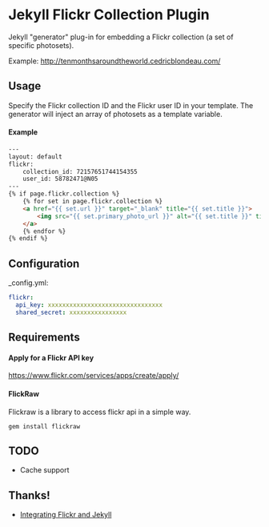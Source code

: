 # Jekyll Flickr Collection Plugin
Jekyll "generator" plug-in for embedding a Flickr collection (a set of specific photosets).

Example: http://tenmonthsaroundtheworld.cedricblondeau.com/

## Usage
Specify the Flickr collection ID and the Flickr user ID in your template.
The generator will inject an array of photosets as a template variable.

#### Example
```html
---
layout: default
flickr:
    collection_id: 72157651744154355
    user_id: 58782471@N05
---
{% if page.flickr.collection %}
	{% for set in page.flickr.collection %}
	<a href="{{ set.url }}" target="_blank" title="{{ set.title }}">
		<img src="{{ set.primary_photo_url }}" alt="{{ set.title }}" title="{{ set.title }}" />
	</a>
	{% endfor %}
{% endif %}
```

## Configuration
_config.yml:
```yaml
flickr:
  api_key: xxxxxxxxxxxxxxxxxxxxxxxxxxxxxxxx
  shared_secret: xxxxxxxxxxxxxxxx
```

## Requirements

#### Apply for a Flickr API key
https://www.flickr.com/services/apps/create/apply/

#### FlickRaw
Flickraw is a library to access flickr api in a simple way.
```
gem install flickraw
```

## TODO
- Cache support

## Thanks!
- [Integrating Flickr and Jekyll](http://www.marran.com/tech/integrating-flickr-and-jekyll/)
